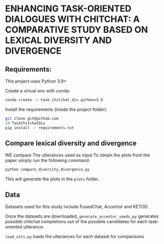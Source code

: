 # ENHANCING TASK-ORIENTED DIALOGUES WITH CHITCHAT: A COMPARATIVE STUDY BASED ON LEXICAL DIVERSITY AND DIVERGENCE


## Requirements:

This project uses Python 3.9+

Create a virtual env with conda:

```bash
conda create -n task_chitchat_div python=3.9
```

Install the requirements (inside the project folder):
```bash
git clone git@github.com
cd TaskChitchatDiv
pip install -r requirements.txt
```

## Compare lexical diversity and divergence
WE compare 
The utterances used as input
To obtain the plots from the paper simply run the following command:

```bash
python compare_diversity_divergence.py
```

This will generate the plots in the `plots` folder.


## Data
Datasets used for this study include FusedChat, Accentor and KETOD.

Once the datasets are downloaded, `generate_accentor_seeds.py` generates possible chitchat completions out of the possible candidates for each task-oriented utterance.

`load_utts.py` loads the utterances for each dataset for comparisons

